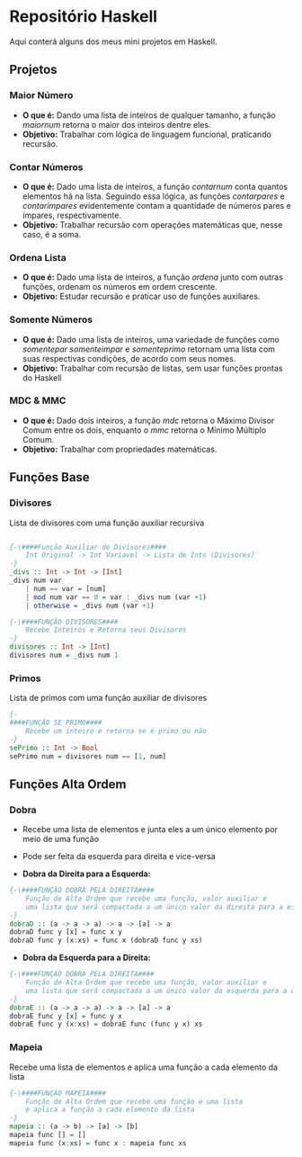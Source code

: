 # Repositório Haskell

Aqui conterá alguns dos meus mini projetos em Haskell.

## Projetos

### Maior Número

- **O que é:** Dando uma lista de inteiros de qualquer tamanho, a função *maiornum* retorna o maior dos inteiros dentre eles.
- **Objetivo:** Trabalhar com lógica de linguagem funcional, praticando recursão.

### Contar Números

- **O que é:** Dado uma lista de inteiros, a função *contarnum* conta quantos elementos há na lista. Seguindo essa lógica, as funções *contarpares* e *contarimpares* evidentemente contam a quantidade de números pares e ímpares, respectivamente.
- **Objetivo:** Trabalhar recursão com operações matemáticas que, nesse caso, é a soma.

### Ordena Lista

- **O que é:** Dado uma lista de inteiros, a função *ordena* junto com outras funções, ordenam os números em ordem crescente.
- **Objetivo:** Estudar recursão e praticar uso de funções auxiliares.

### Somente Números

- **O que é:** Dado uma lista de inteiros, uma variedade de funções como *somentepar* *somenteimpar* e *somenteprimo* retornam uma lista com suas respectivas condições, de acordo com seus nomes.
- **Objetivo:** Trabalhar com recursão de listas, sem usar funções prontas do Haskell

### MDC & MMC

- **O que é:** Dado dois inteiros, a função *mdc* retorna o Máximo Divisor Comum entre os dois, enquanto o *mmc* retorna o Mínimo Múltiplo Comum.
- **Objetivo:** Trabalhar com propriedades matemáticas.

## Funções Base

### Divisores

Lista de divisores com uma função auxiliar recursiva

```haskell

{-\####Função Auxiliar de Divisores####
    Int Original -> Int Variavel -> Lista de Ints (Divisores)
-}
_divs :: Int -> Int -> [Int]
_divs num var
    | num == var = [num]
    | mod num var == 0 = var : _divs num (var +1)
    | otherwise = _divs num (var +1)

{-\####FUNÇÃO DIVISORES####
    Recebe Inteiros e Retorna seus Divisores
-}
divisores :: Int -> [Int]
divisores num = _divs num 1

```

### Primos

Lista de primos com uma função auxiliar de divisores

```haskell
{-
####FUNÇÃO SE PRIMO####
    Recebe um inteiro e retorna se é primo ou não
-}
sePrimo :: Int -> Bool
sePrimo num = divisores num == [1, num]

```

## Funções Alta Ordem

### Dobra

- Recebe uma lista de elementos e junta eles a um único elemento por meio de uma função
- Pode ser feita da esquerda para direita e vice-versa

- **Dobra da Direita para a Esquerda:**

```haskell
{-\####FUNÇÃO DOBRA PELA DIREITA####
    Função de Alta Ordem que recebe uma função, valor auxiliar e
    uma lista que será compactada a um único valor da direita para a esquerda
-}
dobraD :: (a -> a -> a) -> a -> [a] -> a
dobraD func y [x] = func x y
dobraD func y (x:xs) = func x (dobraD func y xs)

```

- **Dobra da Esquerda para a Direita:**

```haskell
{-\####FUNÇÃO DOBRA PELA DIREITA####
    Função de Alta Ordem que recebe uma função, valor auxiliar e
    uma lista que será compactada a um único valor da esquerda para a direita
-}
dobraE :: (a -> a -> a) -> a -> [a] -> a
dobraE func y [x] = func y x
dobraE func y (x:xs) = dobraE func (func y x) xs

```

### Mapeia

Recebe uma lista de elementos e aplica uma função a cada elemento da lista

```haskell
{-\####FUNÇÃO MAPEIA####
    Função de Alta Ordem que recebe uma função e uma lista
    e aplica a função a cada elemento da lista
-}
mapeia :: (a -> b) -> [a] -> [b]
mapeia func [] = []
mapeia func (x:xs) = func x : mapeia func xs

```
